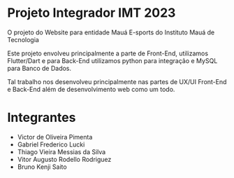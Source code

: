 # Projeto Integrador IMT 2023
O projeto do Website para entidade Mauá E-sports do Instituto Mauá de Tecnologia

Este projeto envolveu principalmente a parte de Front-End, utilizamos Flutter/Dart e para Back-End utilizamos python para integração e MySQL para Banco de Dados.

Tal trabalho nos desenvolveu principalmente nas partes de UX/UI Front-End e Back-End além de desenvolvimento web como um todo.


# Integrantes

- Victor de Oliveira Pimenta
- Gabriel Frederico Lucki 
- Thiago Vieira Messias da Silva 
- Vitor Augusto Rodello Rodriguez 
- Bruno Kenji Saito 
